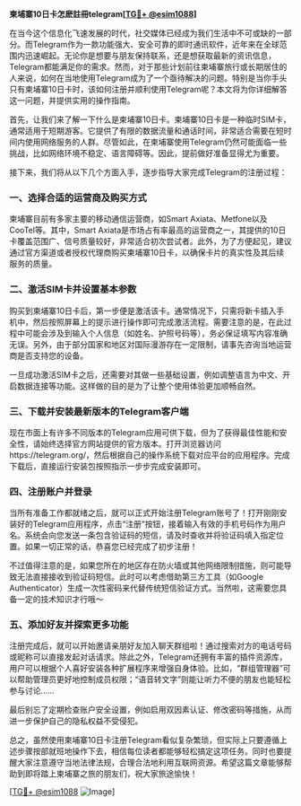 **柬埔寨10日卡怎麽註冊telegram[[TG💪+ @esim1088](https://t.me/s/esim1088)]**

在当今这个信息化飞速发展的时代，社交媒体已经成为我们生活中不可或缺的一部分。而Telegram作为一款功能强大、安全可靠的即时通讯软件，近年来在全球范围内迅速崛起。无论你是想要与朋友保持联系，还是想获取最新的资讯信息，Telegram都能满足你的需求。然而，对于那些计划前往柬埔寨旅行或长期居住的人来说，如何在当地使用Telegram成为了一个亟待解决的问题。特别是当你手头只有柬埔寨10日卡时，该如何注册并顺利使用Telegram呢？本文将为你详细解答这一问题，并提供实用的操作指南。

首先，让我们来了解一下什么是柬埔寨10日卡。柬埔寨10日卡是一种临时SIM卡，通常适用于短期游客。它提供了有限的数据流量和通话时间，非常适合需要在短时间内使用网络服务的人群。尽管如此，在柬埔寨使用Telegram仍然可能面临一些挑战，比如网络环境不稳定、语言障碍等。因此，提前做好准备显得尤为重要。

接下来，我们将从以下几个方面入手，逐步指导大家完成Telegram的注册过程：

### 一、选择合适的运营商及购买方式

柬埔寨目前有多家主要的移动通信运营商，如Smart Axiata、Metfone以及CooTel等。其中，Smart Axiata是市场占有率最高的运营商之一，其提供的10日卡覆盖范围广、信号质量较好，非常适合初次尝试者。此外，为了方便起见，建议通过官方渠道或者授权代理商购买柬埔寨10日卡，以确保卡片的真实性及其后续服务的质量。

### 二、激活SIM卡并设置基本参数

购买到柬埔寨10日卡后，第一步便是激活该卡。通常情况下，只需将新卡插入手机中，然后按照屏幕上的提示进行操作即可完成激活流程。需要注意的是，在此过程中可能会涉及到输入个人信息（如姓名、护照号码等），务必保证填写内容准确无误。另外，由于部分国家和地区对国际漫游存在一定限制，请事先咨询当地运营商是否支持您的设备。

一旦成功激活SIM卡之后，还需要对其做一些基础设置，例如调整语言为中文、开启数据连接等功能。这样做的目的是为了让整个使用体验更加顺畅自然。

### 三、下载并安装最新版本的Telegram客户端

现在市面上有许多不同版本的Telegram应用可供下载，但为了获得最佳性能和安全性，请始终选择官方网站提供的官方版本。打开浏览器访问https://telegram.org/，然后根据自己的操作系统下载对应平台的应用程序。完成下载后，直接运行安装包按照指示一步步完成安装即可。

### 四、注册账户并登录

当所有准备工作都就绪之后，就可以正式开始注册Telegram账号了！打开刚刚安装好的Telegram应用程序，点击“注册”按钮，接着输入有效的手机号码作为用户名。系统会向您发送一条包含验证码的短信，请及时查收并将验证码填入指定位置。如果一切正常的话，恭喜您已经完成了初步注册！

不过值得注意的是，如果您所在的地区存在防火墙或其他网络限制措施，则可能导致无法直接接收到验证码短信。此时可以考虑借助第三方工具（如Google Authenticator）生成一次性密码来代替传统短信验证方式。当然啦，这需要您具备一定的技术知识才行哦～

### 五、添加好友并探索更多功能

注册完成后，就可以开始邀请亲朋好友加入聊天群组啦！通过搜索对方的电话号码或昵称可以直接发起对话请求。除此之外，Telegram还拥有丰富的插件资源库，用户可以根据个人喜好安装各种扩展程序来增强自身体验。比如，“群组管理器”可以帮助管理员更好地控制成员权限；“语音转文字”则能让听力不便的朋友也能轻松参与讨论……

最后别忘了定期检查账户安全设置，例如启用双因素认证、修改密码等措施，从而进一步保护自己的隐私权益不受侵犯。

总之，虽然使用柬埔寨10日卡注册Telegram看似复杂繁琐，但实际上只要遵循上述步骤按部就班地操作下去，相信每位读者都能够轻松搞定这项任务。同时也要提醒大家注意遵守当地法律法规，合理合法地利用互联网资源。希望这篇文章能够帮助到即将踏上柬埔寨之旅的朋友们，祝大家旅途愉快！

[[TG💪+ @esim1088](https://t.me/s/esim1088) ![Image](https://i.postimg.cc/4NQfJmqS/Snipaste-2025-05-13-00-14-12.png)]